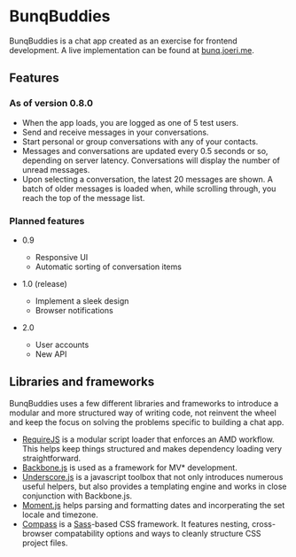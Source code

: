 #	BunqBuddies
BunqBuddies is a chat app created as an exercise for frontend development. A live implementation can be found at [bunq.joeri.me](http://bunq.joeri.me).

## Features

### As of version 0.8.0
* 	When the app loads, you are logged as one of 5 test users.
* 	Send and receive messages in your conversations.
* 	Start personal or group conversations with any of your contacts.
* 	Messages and conversations are updated every 0.5 seconds or so, depending on server latency. Conversations will display the number of unread messages.
* 	Upon selecting a conversation, the latest 20 messages are shown. A batch of older messages is loaded when, while scrolling through, you reach the top of the message list.

### Planned features
*   0.9
    * Responsive UI
    * Automatic sorting of conversation items

*   1.0 (release)
    * Implement a sleek design
    * Browser notifications

*   2.0
    * User accounts
    * New API

## Libraries and frameworks
BunqBuddies uses a few different libraries and frameworks to introduce a modular and more structured way of writing code, not reinvent the wheel and keep the focus on solving the problems specific to building a chat app.

* 	[RequireJS][] is a modular script loader that enforces an AMD workflow. This helps keep things structured and makes dependency loading very straightforward.
* 	[Backbone.js][] is used as a framework for MV* development.
* 	[Underscore.js][] is a javascript toolbox that not only introduces numerous useful helpers, but also provides a templating engine and works in close conjunction with Backbone.js.
* 	[Moment.js][] helps parsing and formatting dates and incorperating the set locale and timezone.
* 	[Compass][] is a [Sass][]-based CSS framework. It features nesting, cross-browser compatability options and ways to cleanly structure CSS project files.

[RequireJS]: http://requirejs.org/
[Backbone.js]: http://backbonejs.org/
[Underscore.js]: http://underscorejs.org/
[Moment.js]: http://momentjs.com/
[Compass]: http://compass-style.org/
[Sass]: http://sass-lang.com/